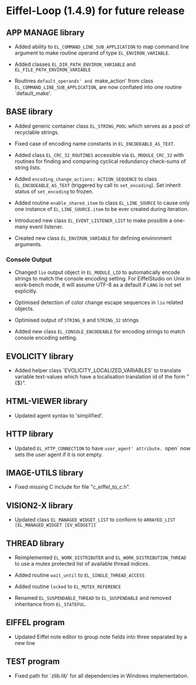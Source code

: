 # Eiffel-Loop (1.4.9) for future release

## APP MANAGE library

* Added ability to `EL_COMMAND_LINE_SUB_APPLICATION` to map command line argument to make routine operand of type `EL_ENVIRON_VARIABLE`.

* Added classes `EL_DIR_PATH_ENVIRON_VARIABLE` and `EL_FILE_PATH_ENVIRON_VARIABLE`

* Routines `default_operands' and `make_action' from class `EL_COMMAND_LINE_SUB_APPLICATION`, are now conflated into one routine `default_make'.

## BASE library

* Added generic container class `EL_STRING_POOL` which serves as a pool of recyclable strings.

* Fixed case of encoding name constants in `EL_ENCODEABLE_AS_TEXT`.

* Added class `EL_CRC_32_ROUTINES` accessible via `EL_MODULE_CRC_32` with routines for finding and comparing cyclical redundancy check-sums of string lists.

* Added `encoding_change_actions: ACTION_SEQUENCE` to class `EL_ENCODEABLE_AS_TEXT` (triggered by call to `set_encoding`).  Set inherit status of `set_encoding` to frozen.

* Added routine `enable_shared_item` to class `EL_LINE_SOURCE` to cause only one instance of `EL_LINE_SOURCE.item` to be ever created during iteration.

* Introduced new class `EL_EVENT_LISTENER_LIST` to make possible a one-many event listener.

* Created new class `EL_ENVIRON_VARIABLE` for defining environment arguments.

### Console Output

* Changed `lio` output object in `EL_MODULE_LIO` to automatically encode strings to match the console encoding setting. For EiffelStudio on Unix in work-bench mode, it will assume UTF-8 as a default if `LANG` is not set explicitly.

* Optimised detection of color change escape sequences in `lio` related objects.

* Optimised output of `STRING_8` and `STRING_32` strings

* Added new class `EL_CONSOLE_ENCODEABLE` for encoding strings to match console encoding setting.

## EVOLICITY library

* Added helper class `EVOLICITY_LOCALIZED_VARIABLES' to translate variable text-values which have a localisation translation id of the form "{$<variable-name>}".

## HTML-VIEWER library

* Updated agent syntax to 'simplified'.

## HTTP library

* Updated `EL_HTTP_CONNECTION` to have `user_agent' attribute. `open` now sets the user agent if it is not empty.

## IMAGE-UTILS library

* Fixed missing C include for file "c_eiffel_to_c.h".

## VISION2-X library

* Updated class `EL_MANAGED_WIDGET_LIST` to conform to `ARRAYED_LIST [EL_MANAGED_WIDGET [EV_WIDGET]]`

## THREAD library

* Reimplemented `EL_WORK_DISTRIBUTER` and `EL_WORK_DISTRIBUTION_THREAD` to use a mutex protected list of available thread indices.

* Added routine `wait_until` to `EL_SINGLE_THREAD_ACCESS`

* Added routine `locked` to `EL_MUTEX_REFERENCE`

* Renamed `EL_SUSPENDABLE_THREAD` to `EL_SUSPENDABLE` and removed inheritance from `EL_STATEFUL`. 

## EIFFEL program

* Updated Eiffel note editor to group note fields into three separated by a new line

## TEST program

* Fixed path for `zlib.lib' for all dependencies in Windows implementation.



